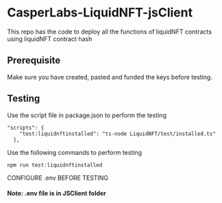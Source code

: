 # CasperLabs-LiquidNFT-jsClient

This repo has the code to deploy all the functions of liquidNFT contracts using liquidNFT contract hash

## Prerequisite

Make sure you have created, pasted and funded the keys before testing.

## Testing

Use the script file in package.json to perform the testing
```
"scripts": {
    "test:liquidnftinstalled": "ts-node LiquidNFT/test/installed.ts"
  },
```

Use the following commands to perform testing
```
npm run test:liquidnftinstalled

```

 CONFIGURE .env BEFORE TESTING
#### Note: .env file is in JSClient folder
